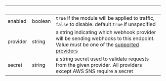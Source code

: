 <!-- Code generated for API Clients. DO NOT EDIT. -->

| &nbsp;   | &nbsp;  | &nbsp;                                                                                                                                                            |
| -------- | ------- | ----------------------------------------------------------------------------------------------------------------------------------------------------------------- |
| enabled  | boolean | `true` if the module will be applied to traffic, `false` to disable. default `true` if unspecified                                                                |
| provider | string  | a string indicating which webhook provider will be sending webhooks to this endpoint. Value must be one of the [supported providers](/http/webhook-verification/) |
| secret   | string  | a string secret used to validate requests from the given provider. All providers except AWS SNS require a secret                                                  |
